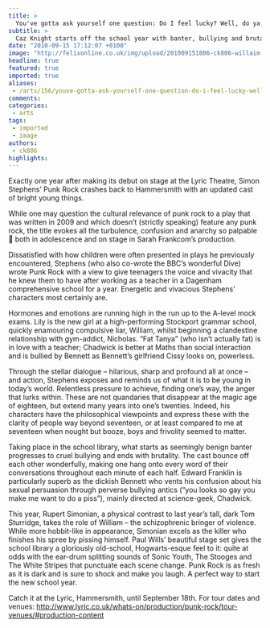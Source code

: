 ```yaml
---
title: >
  You've gotta ask yourself one question: Do I feel lucky? Well, do ya, Punk?
subtitle: >
  Caz Knight starts off the school year with banter, bullying and brutality at the Hammersmith Lyric
date: "2010-09-15 17:12:07 +0100"
image: "http://felixonline.co.uk/img/upload/201009151806-ck806-willaim.jpg"
headline: true
featured: true
imported: true
aliases:
 - /arts/156/youve-gotta-ask-yourself-one-question-do-i-feel-lucky-well-do-ya-punk
comments:
categories:
 - arts
tags:
 - imported
 - image
authors:
 - ck806
highlights:
---
```


Exactly one year after making its debut on stage at the Lyric Theatre, Simon Stephens’ Punk Rock crashes back to Hammersmith with an updated cast of bright young things.

While one may question the cultural relevance of punk rock to a play that was written in 2009 and which doesn’t (strictly speaking) feature any punk rock, the title evokes all the turbulence, confusion and anarchy so palpable  both in adolescence and on stage in Sarah Frankcom’s production.

Dissatisfied with how children were often presented in plays he previously encountered, Stephens (who also co-wrote the BBC’s wonderful Dive) wrote Punk Rock with a view to give teenagers the voice and vivacity that he knew them to have after working as a teacher in a Dagenham comprehensive school for a year. Energetic and vivacious Stephens’ characters most certainly are.

Hormones and emotions are running high in the run up to the A-level mock exams. Lily is the new girl at a high-performing Stockport grammar school, quickly enamouring compulsive liar, William, whilst beginning a clandestine relationship with gym-addict, Nicholas. “Fat Tanya” (who isn’t actually fat) is in love with a teacher; Chadwick is better at Maths than social interaction and is bullied by Bennett as Bennett’s girlfriend Cissy looks on, powerless.

Through the stellar dialogue – hilarious, sharp and profound all at once – and action, Stephens exposes and reminds us of what it is to be young in today’s world. Relentless pressure to achieve, finding one’s way, the anger that lurks within. These are not quandaries that disappear at the magic age of eighteen, but extend many years into one’s twenties.
Indeed, his characters have the philosophical viewpoints and express these with the clarity of people way beyond seventeen, or at least compared to me at seventeen when nought but booze, boys and frivolity seemed to matter.

Taking place in the school library, what starts as seemingly benign banter progresses to cruel bullying and ends with brutality. The cast bounce off each other wonderfully, making one hang onto every word of their conversations throughout each minute of each half. Edward Franklin is particularly superb as the dickish Bennett who vents his confusion about his sexual persuasion through perverse bullying antics (“you looks so gay you make me want to do a piss”), mainly directed at science-geek, Chadwick.

This year, Rupert Simonian, a physical contrast to last year’s tall, dark Tom Sturridge, takes the role of William – the schizophrenic bringer of violence. While more hobbit-like in appearance, Simonian excels as the killer who finishes his spree by pissing himself. Paul Wills’ beautiful stage set gives the school library a gloriously old-school, Hogwarts-esque feel to it: quite at odds with the ear-drum splitting sounds of Sonic Youth, The Stooges and The White Stripes that punctuate each scene change.
Punk Rock is as fresh as it is dark and is sure to shock and make you laugh. A perfect way to start the new school year.

Catch it at the Lyric, Hammersmith, until September 18th.
For tour dates and venues:
http://www.lyric.co.uk/whats-on/production/punk-rock/tour-venues/#production-content
